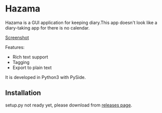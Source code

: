 Hazama
======
Hazama is a GUI application for keeping diary.This app doesn't look like a diary-taking app for there is no calendar.

[Screenshot](https://github.com/krrr/Hazama/raw/master/res/other_intro.png)

Features:
 - Rich text support
 - Tagging
 - Export to plain text

It is developed in Python3 with PySide.

Installation
----
setup.py not ready yet, please download from [releases page](https://github.com/krrr/Hazama/releases).
